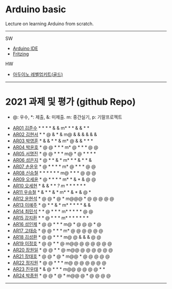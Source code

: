 # Arduino basic
Lecture on learning Arduino from scratch.


---

SW

- [Arduino IDE](https://www.arduino.cc/)
- [Fritzing](http://fritzing.org/download/)

HW

- [아두이노 레벨업키트(골드)](https://www.devicemart.co.kr/goods/view?no=12170416)

---

# 2021 과제 및 평가 (github Repo)
* @: 우수, *: 제출, &: 미제출.  m: 중간실기, p: 기말프로젝트

- [AR01 김준수](https://github.com/96wnstn/AR01) * * * * & & m* * * & & * *
- [AR02 김현서](https://github.com/HyunSeo0928/ar02) * * @ & * & m@ & & & & & &
- [AR03 박영훈](https://github.com/hunypark/ar03) * & & * * & m* @ & & * * *
- [AR04 박윤호](https://github.com/yoonho0624/ar04) * @ @ * * * m* @ * * * @ @
- [AR05 서명진](https://github.com/smj3343/ar05) * @ @ * * * m@ * @ * * * *
- [AR06 성은지](https://github.com/eun-jiii/ar06) * @ * * & * m* * * & * * &
- [AR07 손윤우](https://github.com/yunuu/AR07) * @ * * * * m* @ * * * @ @
- [AR08 신승철](https://github.com/kdkh96/AR08) * * * * * * m@ * * * @ @ @
- [AR09 오세윤](https://github.com/chilledlife/ar09) * @ * * * * m* * & * & @ @
- [AR10 오세현](https://github.com/Ohsaehyeon/AR10) * & & * * *? m* * * * * * *
- [AR11 우승철](https://github.com/woo-seung-cheol/ar11) * & * * & * m* * & * & @ *
- [AR12 윤현석](https://github.com/yhs11116/AR12) * @ @ * @ * m@@@ * @ @ @ @ @
- [AR13 이예주](https://github.com/JJangyeJJangju/ar13) * @ * * & * m* * * * * & &
- [AR14 최민석](https://github.com/cmsinje/AR14) * * @ * * * m* * * * * @ @
- [AR15 강지환](https://github.com/qkqh9635/ar15) * * @ * * * m* * * * * * *
- [AR16 성인제](https://github.com/nsa32300/ar16) * @ @ * * * m@ * @ @ @ * @
- [AR17 고태승](https://github.com/xotmddlsp2/AR17/) * @ @ * * * m* @ @ @ @ @ @
- [AR18 김성환](https://github.com/Seong-Hwan99/AR-18) * @ @ * * * m@ @ & & & @ @
- [AR19 이정호](https://github.com/LOLMGs/AR19) * @ @ * * @ m@@ @ @ @ @ @ @
- [AR20 장원일](https://github.com/jangeleven/AR20) * @ @ * * @ m@@ @ @ @ @ @ @
- [AR21 장태호](https://github.com/HINEET/AR21) * @ @ * @ * m@@ * @ @ @ @ @
- [AR22 정지원](https://github.com/lalalalalra/AR22) * @ @ * * * m@ @ @ @ @ @ @
- [AR23 진우태](https://github.com/Wjkdj/AR23) * & @ * * * m@@ @ @ @ @ * *
- [AR24 박종원](https://github.com/monegit/arduino-prj) * @ @ * @ * m@@ @ * @ @ @ @

---




